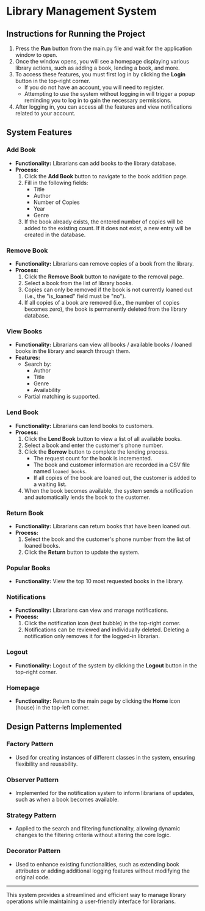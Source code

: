 # Library Management System

## Instructions for Running the Project

1. Press the **Run** button from the main.py file and wait for the application window to open.
2. Once the window opens, you will see a homepage displaying various library actions, such as adding a book, lending a book, and more.
3. To access these features, you must first log in by clicking the **Login** button in the top-right corner.
   - If you do not have an account, you will need to register.
   - Attempting to use the system without logging in will trigger a popup reminding you to log in to gain the necessary permissions.
4. After logging in, you can access all the features and view notifications related to your account.

## System Features

### Add Book
- **Functionality:** Librarians can add books to the library database.
- **Process:**
  1. Click the **Add Book** button to navigate to the book addition page.
  2. Fill in the following fields:
     - Title
     - Author
     - Number of Copies
     - Year
     - Genre
  3. If the book already exists, the entered number of copies will be added to the existing count. If it does not exist, a new entry will be created in the database.

### Remove Book
- **Functionality:** Librarians can remove copies of a book from the library.
- **Process:**
  1. Click the **Remove Book** button to navigate to the removal page.
  2. Select a book from the list of library books.
  3. Copies can only be removed if the book is not currently loaned out (i.e., the "is_loaned" field must be "no").
  4. If all copies of a book are removed (i.e., the number of copies becomes zero), the book is permanently deleted from the library database.

### View Books
- **Functionality:** Librarians can view all books / available books / loaned books in the library and search through them.
- **Features:**
  - Search by:
    - Author
    - Title
    - Genre
    - Availability
  - Partial matching is supported.

### Lend Book
- **Functionality:** Librarians can lend books to customers.
- **Process:**
  1. Click the **Lend Book** button to view a list of all available books.
  2. Select a book and enter the customer's phone number.
  3. Click the **Borrow** button to complete the lending process.
     - The request count for the book is incremented.
     - The book and customer information are recorded in a CSV file named `loaned_books`.
     - If all copies of the book are loaned out, the customer is added to a waiting list.
  4. When the book becomes available, the system sends a notification and automatically lends the book to the customer.

### Return Book
- **Functionality:** Librarians can return books that have been loaned out.
- **Process:**
  1. Select the book and the customer's phone number from the list of loaned books.
  2. Click the **Return** button to update the system.

### Popular Books
- **Functionality:** View the top 10 most requested books in the library.

### Notifications
- **Functionality:** Librarians can view and manage notifications.
- **Process:**
  1. Click the notification icon (text bubble) in the top-right corner.
  2. Notifications can be reviewed and individually deleted. Deleting a notification only removes it for the logged-in librarian.

### Logout
- **Functionality:** Logout of the system by clicking the **Logout** button in the top-right corner.

### Homepage
- **Functionality:** Return to the main page by clicking the **Home** icon (house) in the top-left corner.

## Design Patterns Implemented

### Factory Pattern
- Used for creating instances of different classes in the system, ensuring flexibility and reusability.

### Observer Pattern
- Implemented for the notification system to inform librarians of updates, such as when a book becomes available.

### Strategy Pattern
- Applied to the search and filtering functionality, allowing dynamic changes to the filtering criteria without altering the core logic.

### Decorator Pattern
- Used to enhance existing functionalities, such as extending book attributes or adding additional logging features without modifying the original code.

---
This system provides a streamlined and efficient way to manage library operations while maintaining a user-friendly interface for librarians.

